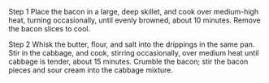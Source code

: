 Step 1
Place the bacon in a large, deep skillet, and cook over medium-high heat, turning occasionally, until evenly browned, about 10 minutes. Remove the bacon slices to cool.

Step 2
Whisk the butter, flour, and salt into the drippings in the same pan. Stir in the cabbage, and cook, stirring occasionally, over medium heat until cabbage is tender, about 15 minutes. Crumble the bacon; stir the bacon pieces and sour cream into the cabbage mixture.